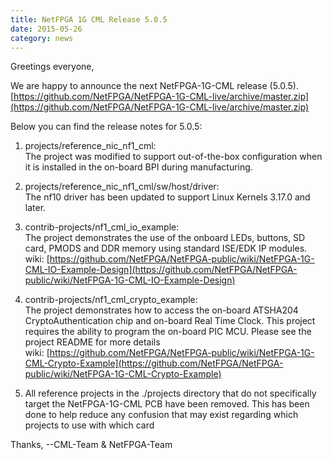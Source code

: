 ```yaml
---
title: NetFPGA 1G CML Release 5.0.5
date: 2015-05-26
category: news
---
```


Greetings everyone,

We are happy to announce the next NetFPGA-1G-CML release (5.0.5).<br>
[https://github.com/NetFPGA/NetFPGA-1G-CML-live/archive/master.zip](https://github.com/NetFPGA/NetFPGA-1G-CML-live/archive/master.zip)

Below you can find the release notes for 5.0.5:

1. projects/reference_nic_nf1_cml: <br> The project was modified to support out-of-the-box configuration when it is installed in the on-board BPI during manufacturing.

2. projects/reference_nic_nf1_cml/sw/host/driver: <br> The nf10 driver has been updated to support Linux Kernels 3.17.0 and later.

3. contrib-projects/nf1_cml_io_example: <br> The project demonstrates the use of the onboard LEDs, buttons, SD card, PMODS and DDR memory using standard ISE/EDK IP modules. <br> wiki: [https://github.com/NetFPGA/NetFPGA-public/wiki/NetFPGA-1G-CML-IO-Example-Design](https://github.com/NetFPGA/NetFPGA-public/wiki/NetFPGA-1G-CML-IO-Example-Design)

4. contrib-projects/nf1_cml_crypto_example: <br> The project demonstrates how to access the on-board ATSHA204 CryptoAuthentication chip and on-board Real Time Clock. This project requires the ability to program the on-board PIC MCU. Please see the project README for more details <br> wiki: [https://github.com/NetFPGA/NetFPGA-public/wiki/NetFPGA-1G-CML-Crypto-Example](https://github.com/NetFPGA/NetFPGA-public/wiki/NetFPGA-1G-CML-Crypto-Example)

5. All reference projects in the ./projects directory that do not specifically target the NetFPGA-1G-CML PCB have been removed. This has been done to help reduce any confusion that may exist regarding which projects to use with which card

Thanks,
--CML-Team & NetFPGA-Team
